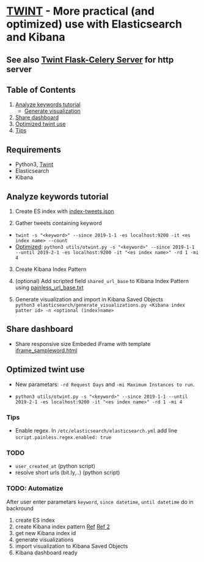 # [TWINT](https://github.com/twintproject/twint) - More practical (and optimized) use with Elasticsearch and Kibana

## See also [Twint Flask-Celery Server](https://github.com/Nedja995/twint_server) for http server


## Table of Contents
1. [Analyze keywords tutorial](#analyze-keywords-tutorial)
    - [Generate visualization](#generate-visualization)
2. [Share dashboard](#share-dashboard)  
3. [Optimized twint use](#optimized-twint-use)
4. [Tips](#tips)

## Requirements
- Python3, [Twint](https://github.com/twintproject/twint)
- Elasticsearch
- Kibana

## Analyze keywords tutorial

1. Create ES index with [index-tweets.json](elasticsearch/index-tweets.json)

2. Gather tweets containing keyword<br />
- `twint -s "<keyword>" --since 2019-1-1 -es localhost:9200 -it <es index name> --count`
- [Optimized](#optimized): `python3 utils/otwint.py -s "<keyword>" --since 2019-1-1 --until 2019-2-1 -es localhost:9200 -it "<es index name>" -rd 1 -mi 4`

3. Create Kibana Index Pattern

4. (optional) Add scripted field `shared_url_base` to Kibana Index Pattern using [painless_url_base.txt](elasticsearch/painless_url_base.txt)

5. Generate visualization and import in Kibana Saved Objects<br />
`python3 elasticsearch/generate_visualizations.py <Kibana index patter id> -n <optional (index)name>`
 
## Share dashboard
- Share responsive size Embeded iFrame with template [iframe_sampleword.html](sharing/iframe_sampleword.html)

## Optimized twint use
- New parametars: `-rd Request Days` and `-mi Maximum Instances to run`.

- `python3 utils/otwint.py -s "<keyword>" --since 2019-1-1 --until 2019-2-1 -es localhost:9200 -it "<es index name>" -rd 1 -mi 4`

### Tips
- Enable regex. In `/etc/elasticsearch/elasticsearch.yml` add line `script.painless.regex.enabled: true`

### TODO
- `user_created_at` (python script)
- resolve short urls (bit.ly,..) (python script)

### TODO: Automatize
After user enter parametars `keyword`, `since datetime`, `until datetime` do in backround
1. create ES index
2. create Kibana index pattern [Ref](https://gist.github.com/falkenbt/cace7f0bd1329d18699c022242491857) [Ref 2](https://github.com/elastic/kibana/issues/3709)
3. get new Kibana index id
4. generate visualizations
5. import visualization to Kibana Saved Objects
6. Kibana dashboard ready
